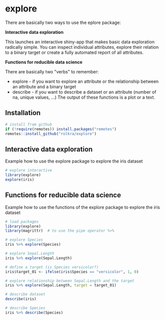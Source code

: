 # explore

There are basically two ways to use the eplore package:

**Interactive data exploration**

This launches an interactive shiny-app that makes basic data exploration radically simple. You can inspect individual attributes, explore their relation to a binary target or create a fully automated report of all attributes.

**Functions for reducible data science**

There are basically two "verbs" to remember:
* explore - if you want to explore an attribute or the relationship between an attribute and a binary target
* describe - if you want to describe a dataset or an attribute (number of na, unique values, ...)
The output of these functions is a plot or a text.

## Installation

```r
# install from github
if (!require(remotes)) install.packages("remotes")
remotes::install_github("rolkra/explore")
```

## Interactive data exploration

Example how to use the explore package to explore the iris dataset

```r
# explore interactive
library(explore)
explore(iris)
```

## Functions for reducible data science

Example how to use the functions of the explore package to explore the iris dataset

```r
# load packages
library(explore)
library(magrittr)  # to use the pipe operator %>%

# explore Species
iris %>% explore(Species)

# explore Sepal.Length
iris %>% explore(Sepal.Length)

# define a target (is Species versicolor?)
iris$target_01 <- ifelse(iris$Species == "versicolor", 1, 0)

# explore relationship between Sepal.Length and the target
iris %>% explore(Sepal.Length, target = target_01)

# describe dataset
describe(iris)

# describe Species
iris %>% describe(Species)
```
